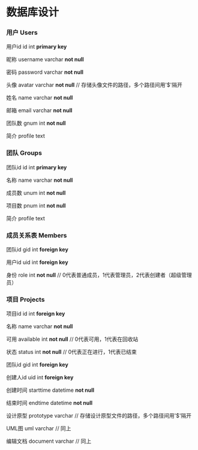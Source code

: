 # 数据库设计

### 用户 Users

用户id id int **primary key**

昵称 username varchar **not null**

密码 password varchar **not null**

头像 avatar varchar **not null** // 存储头像文件的路径，多个路径间用'$'隔开

姓名 name varchar **not null**

邮箱 email varchar **not null**

团队数 gnum int **not null**

简介 profile text



### 团队 Groups

团队id id int **primary key**

名称 name varchar **not null**

成员数 unum int **not null**

项目数 pnum int **not null**

简介 profile text



### 成员关系表 Members

团队id gid int **foreign key**

用户id uid int **foreign key**

身份 role int **not null** // 0代表普通成员，1代表管理员，2代表创建者（超级管理员）



### 项目 Projects

项目id id int **foreign key**

名称 name varchar **not null**

可用 available int **not null** // 0代表可用，1代表在回收站

状态 status int **not null** // 0代表正在进行，1代表已结束

团队id gid int **foreign key**

创建人id uid int **foreign key**

创建时间 starttime datetime **not null**

结束时间 endtime datetime **not null**

设计原型 prototype varchar // 存储设计原型文件的路径，多个路径间用'$'隔开

UML图 uml varchar // 同上

编辑文档 document varchar // 同上